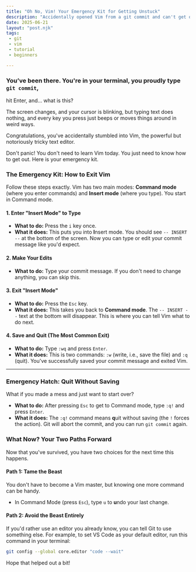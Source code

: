 ```yaml
---
title: "Oh No, Vim! Your Emergency Kit for Getting Unstuck"
description: "Accidentally opened Vim from a git commit and can't get out? Here’s a simple, step-by-step guide to safely save and exit."
date: 2025-06-21
layout: "post.njk"
tags: 
 - git
 - vim
 - tutorial 
 - beginners

---
```


### You’ve been there. You're in your terminal, you proudly type `git commit`,
hit Enter, and… what is this? 

The screen changes, and your cursor is blinking,
but typing text does nothing, and every key you press just beeps or moves
things around in weird ways.

Congratulations, you've accidentally stumbled into Vim, the powerful but
notoriously tricky text editor.

Don't panic! You don't need to learn Vim today. You just need to know how
to get out. Here is your emergency kit.

### The Emergency Kit: How to Exit Vim

Follow these steps exactly. Vim has two main modes: **Command mode** (where
you enter commands) and **Insert mode** (where you type). You start in
Command mode.

#### 1. Enter "Insert Mode" to Type

* **What to do:** Press the `i` key once.
* **What it does:** This puts you into **I**nsert mode. You should see
    `-- INSERT --` at the bottom of the screen. Now you can type or edit your
    commit message like you'd expect.

#### 2. Make Your Edits

* **What to do:** Type your commit message. If you don't need to change
    anything, you can skip this.

#### 3. Exit "Insert Mode"

* **What to do:** Press the `Esc` key.
* **What it does:** This takes you back to **Command mode**. The `-- INSERT --`
    text at the bottom will disappear. This is where you can tell Vim what to
    do next.

#### 4. Save and Quit (The Most Common Exit)

* **What to do:** Type `:wq` and press `Enter`.
* **What it does:** This is two commands: `:w` (write, i.e., save the
    file) and `:q` (quit). You've successfully saved your commit message and
    exited Vim.

---

### Emergency Hatch: Quit Without Saving

What if you made a mess and just want to start over?

* **What to do:** After pressing `Esc` to get to Command mode, type `:q!`
    and press `Enter`.
* **What it does:** The `:q!` command means **q**uit without saving (the `!`
    forces the action). Git will abort the commit, and you can run
    `git commit` again.

### What Now? Your Two Paths Forward

Now that you've survived, you have two choices for the next time this happens.

#### Path 1: Tame the Beast

You don't have to become a Vim master, but knowing one more command can be
handy.

* In Command Mode (press `Esc`), type `u` to **u**ndo your last change.

#### Path 2: Avoid the Beast Entirely

If you'd rather use an editor you already know, you can tell Git to use
something else. For example, to set VS Code as your default editor, run
this command in your terminal:

```bash
git config --global core.editor "code --wait"
```

Hope that helped out a bit!